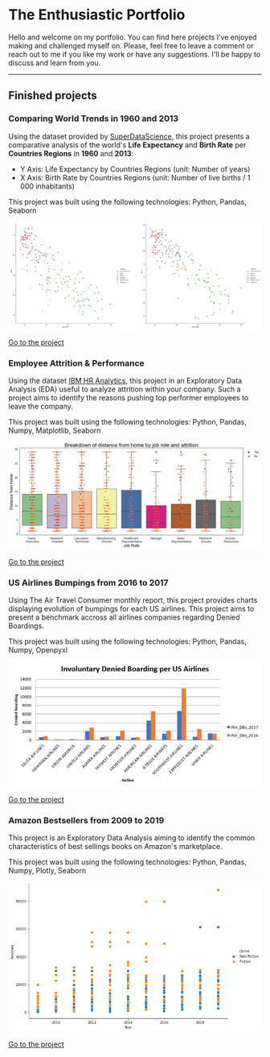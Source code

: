 # The Enthusiastic Portfolio
Hello and welcome on my portfolio. You can find here projects I’ve enjoyed making and challenged myself on. Please, feel free to leave a comment or reach out to me if you like my work or have any suggestions. I'll be happy to discuss and learn from you.  

***

## Finished projects  
### Comparing World Trends in 1960 and 2013 
 
Using the dataset provided by [SuperDataScience](https://sds-platform-private.s3-us-east-2.amazonaws.com/uploads/P4-Section5-Homework-Challenge.pdf), this project presents a comparative analysis of the world's **Life Expectancy** and **Birth Rate** per **Countries Regions** in **1960** and **2013**: 
* Y Axis: Life Expectancy by Countries Regions (unit: Number of years)
* X Axis: Birth Rate by Countries Regions (unit: Number of live births / 1 000 inhabitants)

This project was built using the following technologies: Python, Pandas, Seaborn 

![](/images/graphs_1960_2013.png)  

[Go to the project](https://github.com/SandratraR/20Days_DataScience_2021/blob/master/WorldTrends_Homework.py)



### Employee Attrition & Performance
Using the dataset [IBM HR Analytics](https://www.kaggle.com/pavansubhasht/ibm-hr-analytics-attrition-dataset), this project in an Exploratory Data Analysis (EDA) useful to analyze attrition within your company. Such a project aims to identify the reasons pushing top performer employees to leave the company.

This project was built using the following technologies: Python, Pandas, Numpy, Matplotlib, Seaborn  

![](/images/Stripplot_Distance_JobRole.png)

[Go to the project](/Project_EDA_Employee_Attrition.md)

 

### US Airlines Bumpings from 2016 to 2017
Using The Air Travel Consumer monthly report, this project provides charts displaying evolution of bumpings for each US airlines. This project aims to present a benchmark accross all airlines companies regarding Denied Boardings. 

This project was built using the following technologies: Python, Pandas, Numpy, Openpyxl  

![](/images/bar_chart_denied_boarding.JPG)  

[Go to the project](/Project_Airlines_Bumpings.md)  



### Amazon Bestsellers from 2009 to 2019
This project is an Exploratory Data Analysis aiming to identify the common characteristics of best sellings books on Amazon's marketplace.

This project was built using the following technologies: Python, Pandas, Numpy, Plotly, Seaborn 

![](/images/p4_year_review_scatter.png)  

[Go to the project](/Project_Amazon_bestsellers.md)  


